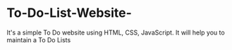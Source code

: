 # To-Do-List-Website-
It's a simple To Do website using HTML, CSS, JavaScript. It will help you to maintain a To Do Lists
